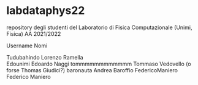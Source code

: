 # labdataphys22
repository degli studenti del Laboratorio di Fisica Computazionale (Unimi, Fisica) AA 2021/2022

Username        Nomi

Tudubahindo     Lorenzo Ramella    
Edounimi        Edoardo Naggi
tommmmmmmmmmmm  Tommaso Vedovello (o forse Thomas Giudici?)
baronauta       Andrea Baroffio
FedericoManiero Federico Maniero
